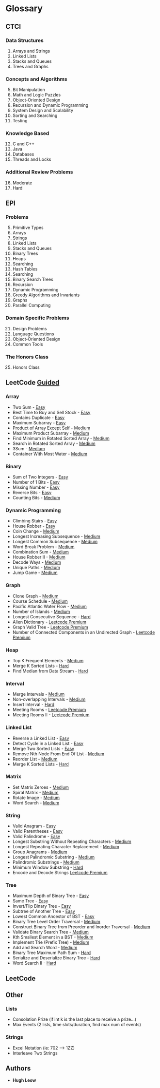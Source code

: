 # Glossary

## CTCI  

### Data Structures
1) Arrays and Strings 
2) Linked Lists
3) Stacks and Queues
4) Trees and Graphs

### Concepts and Algorithms
5) Bit Manipulation
6) Math and Logic Puzzles
7) Object-Oriented Design
8) Recursion and Dynamic Programming
9) System Design and Scalability
10) Sorting and Searching
11) Testing

### Knowledge Based
12) C and C++
13) Java
14) Databases
15) Threads and Locks

### Additional Review Problems
16) Moderate
17) Hard

## EPI

### Problems
5) Primitive Types
6) Arrays
7) Strings
8) Linked Lists
9) Stacks and Queues
10) Binary Trees
11) Heaps
12) Searching
13) Hash Tables
14) Searching
15) Binary Search Trees
16) Recursion
17) Dynamic Programming
18) Greedy Algorithms and Invariants
19) Graphs
20) Parallel Computing

### Domain Specific Problems
21) Design Problems
22) Language Questions
23) Object-Oriented Design
24) Common Tools

### The Honors Class
25) Honors Class

## LeetCode [Guided](https://www.teamblind.com/article/New-Year-Gift---Curated-List-of-Top-100-LeetCode-Questions-to-Save-Your-Time-OaM1orEU)

### Array 
- Two Sum - [Easy](https://leetcode.com/problems/two-sum/)
- Best Time to Buy and Sell Stock - [Easy](https://leetcode.com/problems/best-time-to-buy-and-sell-stock/)
- Contains Duplicate - [Easy](https://leetcode.com/problems/contains-duplicate/)
- Maximum Subarray - [Easy](https://leetcode.com/problems/maximum-subarray/)
- Product of Array Except Self - [Medium](https://leetcode.com/problems/product-of-array-except-self/)
- Maximum Product Subarray - [Medium](https://leetcode.com/problems/maximum-product-subarray/)
- Find Minimum in Rotated Sorted Array - [Medium](https://leetcode.com/problems/find-minimum-in-rotated-sorted-array/)
- Search in Rotated Sorted Array - [Medium](https://leetcode.com/problems/search-in-rotated-sorted-array/)
- 3Sum - [Medium](https://leetcode.com/problems/3sum/)
- Container With Most Water - [Medium](https://leetcode.com/problems/container-with-most-water/)

### Binary  
- Sum of Two Integers - [Easy](https://leetcode.com/problems/sum-of-two-integers/)
- Number of 1 Bits - [Easy](https://leetcode.com/problems/number-of-1-bits/)
- Missing Number - [Easy](https://leetcode.com/problems/missing-number/)
- Reverse Bits - [Easy](https://leetcode.com/problems/reverse-bits/)
- Counting Bits - [Medium](https://leetcode.com/problems/counting-bits/)

### Dynamic Programming
- Climbing Stairs - [Easy](https://leetcode.com/problems/climbing-stairs/)
- House Robber - [Easy](https://leetcode.com/problems/house-robber/)
- Coin Change - [Medium](https://leetcode.com/problems/coin-change/)
- Longest Increasing Subsequence - [Medium](https://leetcode.com/problems/longest-increasing-subsequence/)
- Longest Common Subsequence - [Medium](https://leetcode.com/problems/longest-common-subsequence/)
- Word Break Problem - [Medium](https://leetcode.com/problems/word-break/)
- Combination Sum - [Medium](https://leetcode.com/problems/combination-sum-iv/)
- House Robber II - [Medium](https://leetcode.com/problems/house-robber-ii/)
- Decode Ways - [Medium](https://leetcode.com/problems/decode-ways/)
- Unique Paths - [Medium](https://leetcode.com/problems/unique-paths/)
- Jump Game - [Medium](https://leetcode.com/problems/jump-game/)

### Graph
- Clone Graph - [Medium](https://leetcode.com/problems/clone-graph/)
- Course Schedule - [Medium](https://leetcode.com/problems/course-schedule/)
- Pacific Atlantic Water Flow - [Medium](https://leetcode.com/problems/pacific-atlantic-water-flow/)
- Number of Islands - [Medium](https://leetcode.com/problems/number-of-islands/)
- Longest Consecutive Sequence - [Hard](https://leetcode.com/problems/longest-consecutive-sequence/)
- Alien Dictionary - [Leetcode Premium](https://leetcode.com/problems/alien-dictionary/)
- Graph Valid Tree - [Leetcode Premium](https://leetcode.com/problems/graph-valid-tree/)
- Number of Connected Components in an Undirected Graph - [Leetcode Premium](https://leetcode.com/problems/number-of-connected-components-in-an-undirected-graph/)

### Heap 
- Top K Frequent Elements - [Medium](https://leetcode.com/problems/top-k-frequent-elements/)
- Merge K Sorted Lists - [Hard](https://leetcode.com/problems/merge-k-sorted-lists/)
- Find Median from Data Stream - [Hard](https://leetcode.com/problems/find-median-from-data-stream/)

### Interval 
- Merge Intervals - [Medium](https://leetcode.com/problems/merge-intervals/)
- Non-overlapping Intervals - [Medium](https://leetcode.com/problems/non-overlapping-intervals/)
- Insert Interval - [Hard](https://leetcode.com/problems/insert-interval/)
- Meeting Rooms - [Leetcode Premium](https://leetcode.com/problems/meeting-rooms/)
- Meeting Rooms II - [Leetcode Premium](https://leetcode.com/problems/meeting-rooms-ii/)

### Linked List 
- Reverse a Linked List - [Easy](https://leetcode.com/problems/reverse-linked-list/)
- Detect Cycle in a Linked List - [Easy](https://leetcode.com/problems/linked-list-cycle/)
- Merge Two Sorted Lists - [Easy](https://leetcode.com/problems/merge-two-sorted-lists/)
- Remove Nth Node From End Of List - [Medium](https://leetcode.com/problems/remove-nth-node-from-end-of-list/)
- Reorder List - [Medium](https://leetcode.com/problems/reorder-list/)
- Merge K Sorted Lists - [Hard](https://leetcode.com/problems/merge-k-sorted-lists/)

### Matrix 
- Set Matrix Zeroes - [Medium](https://leetcode.com/problems/set-matrix-zeroes/)
- Spiral Matrix - [Medium](https://leetcode.com/problems/spiral-matrix/)
- Rotate Image - [Medium](https://leetcode.com/problems/rotate-image/)
- Word Search - [Medium](https://leetcode.com/problems/word-search/)

### String
- Valid Anagram - [Easy](https://leetcode.com/problems/valid-anagram/)
- Valid Parentheses - [Easy](https://leetcode.com/problems/valid-parentheses/)
- Valid Palindrome - [Easy](https://leetcode.com/problems/valid-palindrome/)
- Longest Substring Without Repeating Characters - [Medium](https://leetcode.com/problems/longest-substring-without-repeating-characters/)
- Longest Repeating Character Replacement - [Medium](https://leetcode.com/problems/longest-repeating-character-replacement/)
- Group Anagrams - [Medium](https://leetcode.com/problems/group-anagrams/)
- Longest Palindromic Substring - [Medium](https://leetcode.com/problems/longest-palindromic-substring/)
- Palindromic Substrings - [Medium](https://leetcode.com/problems/palindromic-substrings/)
- Minimum Window Substring - [Hard](https://leetcode.com/problems/minimum-window-substring/)
- Encode and Decode Strings [Leetcode Premium](https://leetcode.com/problems/encode-and-decode-strings/)

### Tree 
- Maximum Depth of Binary Tree - [Easy](https://leetcode.com/problems/maximum-depth-of-binary-tree/)
- Same Tree - [Easy](https://leetcode.com/problems/same-tree/)
- Invert/Flip Binary Tree - [Easy](https://leetcode.com/problems/invert-binary-tree/)
- Subtree of Another Tree - [Easy](https://leetcode.com/problems/subtree-of-another-tree/)
- Lowest Common Ancestor of BST - [Easy](https://leetcode.com/problems/lowest-common-ancestor-of-a-binary-search-tree/)
- Binary Tree Level Order Traversal - [Medium](https://leetcode.com/problems/binary-tree-level-order-traversal/)
- Construct Binary Tree from Preorder and Inorder Traversal - [Medium](https://leetcode.com/problems/construct-binary-tree-from-preorder-and-inorder-traversal/)
- Validate Binary Search Tree - [Medium](https://leetcode.com/problems/validate-binary-search-tree/)
- Kth Smallest Element in a BST - [Medium](https://leetcode.com/problems/kth-smallest-element-in-a-bst/)
- Implement Trie (Prefix Tree) - [Medium](https://leetcode.com/problems/implement-trie-prefix-tree/)
- Add and Search Word - [Medium](https://leetcode.com/problems/add-and-search-word-data-structure-design/)
- Binary Tree Maximum Path Sum - [Hard](https://leetcode.com/problems/binary-tree-maximum-path-sum/)
- Serialize and Deserialize Binary Tree - [Hard](https://leetcode.com/problems/serialize-and-deserialize-binary-tree/)
- Word Search II - [Hard](https://leetcode.com/problems/word-search-ii/)

## LeetCode 

## Other

### Lists  
- Consolation Prize (if int k is the last place to receive a prize...)  
- Max Events (2 lists, time slots/duration, find max num of events)  

### Strings
    
- Excel Notation (ie: 702 --> 1ZZ)  
- Interleave Two Strings  

## Authors

* **Hugh Leow**

